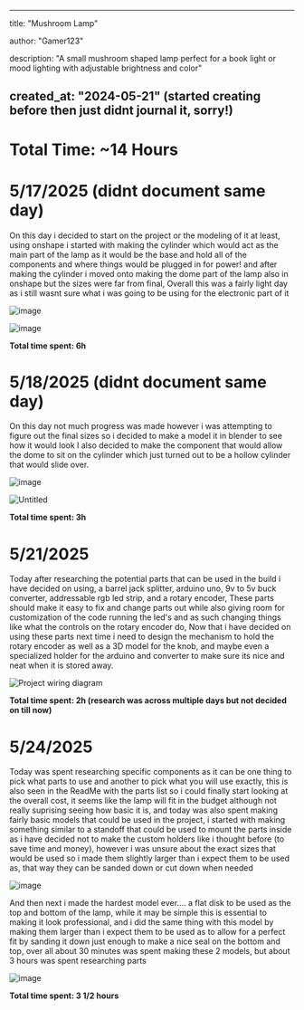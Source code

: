   ---
title: "Mushroom Lamp"

author: "Gamer123"

description: "A small mushroom shaped lamp perfect for a book light or mood lighting with adjustable brightness and color"

created_at: "2024-05-21" (started creating before then just didnt journal it, sorry!)
---

# Total Time: ~14 Hours

# 5/17/2025 (didnt document same day)
On this day i decided to start on the project or the modeling of it at least, using onshape i started with making the cylinder which would act as the main part of the lamp as it would be the base and hold all of the components and where things would be plugged in for power! and after making the cylinder i moved onto making the dome part of the lamp also in onshape but the sizes were far from final, Overall this was a fairly light day as i still wasnt sure what i was going to be using for the electronic part of it

![image](https://github.com/user-attachments/assets/08834c36-b5b5-4099-bf9d-d22fce224852)

![image](https://github.com/user-attachments/assets/a207844b-5ff1-490c-9a72-6e5d69685255)


**Total time spent: 6h**

# 5/18/2025 (didnt document same day)
On this day not much progress was made however i was attempting to figure out the final sizes so i decided to make a model it in blender to see how it would look I also decided to make the component that would allow the dome to sit on the cylinder which just turned out to be a hollow cylinder that would slide over.

![image](https://github.com/user-attachments/assets/fa8792de-08b4-4a36-b3b3-d267cf2c9883)

![Untitled](https://github.com/user-attachments/assets/941fe3a6-5923-4cff-a866-4e125927ed3e)


**Total time spent: 3h**

# 5/21/2025
Today after researching the potential parts that can be used in the build i have decided on using, a barrel jack splitter, arduino uno, 9v to 5v buck converter, addressable rgb led strip, and a rotary encoder, These parts should make it easy to fix and change parts out while also giving room for customization of the code running the led's and as such changing things like what the controls on the rotary encoder do, Now that i have decided on using these parts next time i need to design the mechanism to hold the rotary encoder as well as a 3D model for the knob, and maybe even a specialized holder for the arduino and converter to make sure its nice and neat when it is stored away.

![Project wiring diagram](https://github.com/user-attachments/assets/ae6c52a3-d92f-431d-b836-9c7b8d62c642)

**Total time spent: 2h (research was across multiple days but not decided on till now)**

# 5/24/2025
Today was spent researching specific components as it can be one thing to pick what parts to use and another to pick what you will use exactly, this is also seen in the ReadMe with the parts list so i could finally start looking at the overall cost, it seems like the lamp will fit in the budget although not really suprising seeing how basic it is, and today was also spent making fairly basic models that could be used in the project, i started with making something similar to a standoff that could be used to mount the parts inside as i have decided not to make the custom holders like i thought before (to save time and money), however i was unsure about the exact sizes that would be used so i made them slightly larger than i expect them to be used as, that way they can be sanded down or cut down when needed

![image](https://github.com/user-attachments/assets/6cb0fa85-7d21-4497-abca-c249185f02e4)

And then next i made the hardest model ever.... a flat disk to be used as the top and bottom of the lamp, while it may be simple this is essential to making it look professional, and i did the same thing with this model by making them larger than i expect them to be used as to allow for a perfect fit by sanding it down just enough to make a nice seal on the bottom and top, over all about 30 minutes was spent making these 2 models, but about 3 hours was spent researching parts

![image](https://github.com/user-attachments/assets/c97de7bb-c118-425e-a202-046d888eb907)

**Total time spent: 3 1/2 hours**
